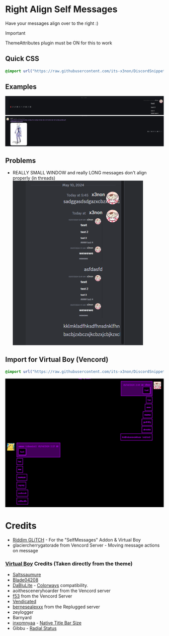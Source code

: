 # Right Align Self Messages
Have your messages align over to the right :)

> [!IMPORTANT]  
> ThemeAttributes plugin must be ON for this to work

## Quick CSS
```css
@import url("https://raw.githubusercontent.com/its-x3non/DiscordSnippets/main/CSS%20Addons/Right%20Align%20Self%20Messages/RightAlign.css"); 
```
## Examples
![Aligned Reaction](images/aligned-reaction.png)  
![Aligned Reaction 2](images/aligned-reaction-2.png)

## Problems
- REALLY SMALL WINDOW and really LONG messages don't align properly (in threads)  
![Issue 1](images/issue1.png)

## Import for Virtual Boy (Vencord)
```css
@import url("https://raw.githubusercontent.com/its-x3non/DiscordSnippets/main/CSS%20Addons/Right%20Align%20Self%20Messages/Virtual%20Boy%20Compatability/RightAlignVB.css");
```  
![VB Vencord](images/vencord-vb.png)

# Credits
- [Riddim GLiTCH](https://github.com/Riddim-GLiTCH) - For the "SelfMessages" Addon & Virtual Boy
- glaciercherrygatorade from Vencord Server - Moving message actions on message
### [Virtual Boy](https://github.com/Riddim-GLiTCH/Virtual-Boy) Credits (Taken directly from the theme)
- [Saltssaumure](https://github.com/Saltssaumure)
- [Blade04208](https://github.com/Blade04208)
- [DaBluLite](https://github.com/DaBluLite) - [Colorways](https://github.com/DaBluLite/DiscordColorways) compatibility.
- aoithesceneryhoarder from the Vencord server
- [f53](https://f53.dev/) from the Vencord Server
- [Vendicated](https://github.com/Vendicated)
- [bernesealexxx](https://bernesealexxx.carrd.co/) from the Replugged server
- zeylogger
- Barnyard
- [inxomnyaa](https://github.com/inxomnyaa) - [Native Title Bar Size](https://github.com/inxomnyaa/DiscordNativeTitlebarSize)
- Gibbu - [Radial Status](https://github.com/DiscordStyles/RadialStatus)
